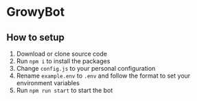 # GrowyBot

## How to setup

1. Download or clone source code
2. Run `npm i` to install the packages
3. Change `config.js` to your personal configuration
4. Rename `example.env` to `.env` and follow the format to set your environment variables
5. Run `npm run start` to start the bot
